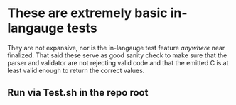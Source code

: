 # These are extremely basic in-langauge tests

They are not expansive, nor is the in-langauge test feature *anywhere*
near finalized. That said these serve as good sanity check to make
sure that the parser and validator are not rejecting valid code and
that the emitted C is at least valid enough to return the correct
values.

## Run via Test.sh in the repo root
